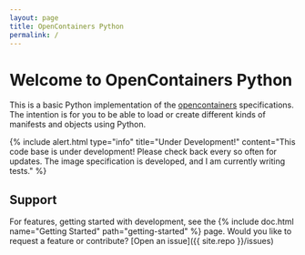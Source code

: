 ```yaml
---
layout: page
title: OpenContainers Python
permalink: /
---
```


# Welcome to OpenContainers Python

This is a basic Python implementation of the [opencontainers](https://github.com/opencontainers) specifications.
The intention is for you to be able to load or create different kinds of
manifests and objects using Python.

{% include alert.html type="info" title="Under Development!" content="This code base is under development! Please check back every so often for updates. The image specification is developed, and I am currently writing tests." %}

## Support

For features, getting started with development, see the {% include doc.html name="Getting Started" path="getting-started" %} page. Would you like to request a feature or contribute?
[Open an issue]({{ site.repo }}/issues)
